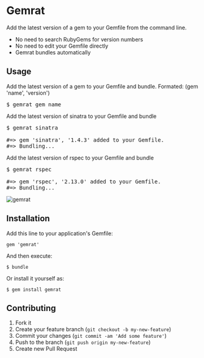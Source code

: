 # Gemrat

Add the latest version of a gem to your Gemfile from the command line.

* No need to search RubyGems for version numbers
* No need to edit your Gemfile directly
* Gemrat bundles automatically

## Usage
Add the latest version of a gem to your Gemfile and bundle. Formated: (gem 'name', 'version')
<pre>
$ gemrat gem_name
</pre>

Add the latest version of sinatra to your Gemfile and bundle
<pre>
$ gemrat sinatra

#=> gem 'sinatra', '1.4.3' added to your Gemfile.
#=> Bundling...
</pre>

Add the latest version of rspec to your Gemfile and bundle
<pre>
$ gemrat rspec

#=> gem 'rspec', '2.13.0' added to your Gemfile.
#=> Bundling...
</pre>

![gemrat](http://i.qkme.me/3ut4r1.jpg)

## Installation

Add this line to your application's Gemfile:

    gem 'gemrat'

And then execute:

    $ bundle

Or install it yourself as:

    $ gem install gemrat

## Contributing

1. Fork it
2. Create your feature branch (`git checkout -b my-new-feature`)
3. Commit your changes (`git commit -am 'Add some feature'`)
4. Push to the branch (`git push origin my-new-feature`)
5. Create new Pull Request
